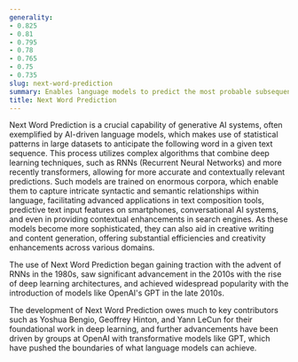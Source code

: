 ```yaml
---
generality:
- 0.825
- 0.81
- 0.795
- 0.78
- 0.765
- 0.75
- 0.735
slug: next-word-prediction
summary: Enables language models to predict the most probable subsequent word in a text sequence using generative AI techniques.
title: Next Word Prediction
---
```


Next Word Prediction is a crucial capability of generative AI systems, often exemplified by AI-driven language models, which makes use of statistical patterns in large datasets to anticipate the following word in a given text sequence. This process utilizes complex algorithms that combine deep learning techniques, such as RNNs (Recurrent Neural Networks) and more recently transformers, allowing for more accurate and contextually relevant predictions. Such models are trained on enormous corpora, which enable them to capture intricate syntactic and semantic relationships within language, facilitating advanced applications in text composition tools, predictive text input features on smartphones, conversational AI systems, and even in providing contextual enhancements in search engines. As these models become more sophisticated, they can also aid in creative writing and content generation, offering substantial efficiencies and creativity enhancements across various domains.

The use of Next Word Prediction began gaining traction with the advent of RNNs in the 1980s, saw significant advancement in the 2010s with the rise of deep learning architectures, and achieved widespread popularity with the introduction of models like OpenAI's GPT in the late 2010s.

The development of Next Word Prediction owes much to key contributors such as Yoshua Bengio, Geoffrey Hinton, and Yann LeCun for their foundational work in deep learning, and further advancements have been driven by groups at OpenAI with transformative models like GPT, which have pushed the boundaries of what language models can achieve.